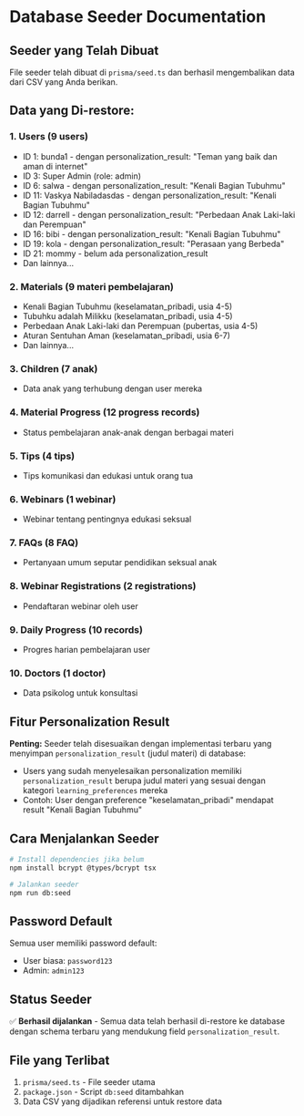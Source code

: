 # Database Seeder Documentation

## Seeder yang Telah Dibuat

File seeder telah dibuat di `prisma/seed.ts` dan berhasil mengembalikan data dari CSV yang Anda berikan.

## Data yang Di-restore:

### 1. **Users** (9 users)
- ID 1: bunda1 - dengan personalization_result: "Teman yang baik dan aman di internet"
- ID 3: Super Admin (role: admin)
- ID 6: salwa - dengan personalization_result: "Kenali Bagian Tubuhmu"  
- ID 11: Vaskya Nabiladasdas - dengan personalization_result: "Kenali Bagian Tubuhmu"
- ID 12: darrell - dengan personalization_result: "Perbedaan Anak Laki-laki dan Perempuan"
- ID 16: bibi - dengan personalization_result: "Kenali Bagian Tubuhmu"
- ID 19: kola - dengan personalization_result: "Perasaan yang Berbeda"
- ID 21: mommy - belum ada personalization_result
- Dan lainnya...

### 2. **Materials** (9 materi pembelajaran)
- Kenali Bagian Tubuhmu (keselamatan_pribadi, usia 4-5)
- Tubuhku adalah Milikku (keselamatan_pribadi, usia 4-5)
- Perbedaan Anak Laki-laki dan Perempuan (pubertas, usia 4-5)
- Aturan Sentuhan Aman (keselamatan_pribadi, usia 6-7)
- Dan lainnya...

### 3. **Children** (7 anak)
- Data anak yang terhubung dengan user mereka

### 4. **Material Progress** (12 progress records)
- Status pembelajaran anak-anak dengan berbagai materi

### 5. **Tips** (4 tips)
- Tips komunikasi dan edukasi untuk orang tua

### 6. **Webinars** (1 webinar)
- Webinar tentang pentingnya edukasi seksual

### 7. **FAQs** (8 FAQ)
- Pertanyaan umum seputar pendidikan seksual anak

### 8. **Webinar Registrations** (2 registrations)
- Pendaftaran webinar oleh user

### 9. **Daily Progress** (10 records)
- Progres harian pembelajaran user

### 10. **Doctors** (1 doctor)
- Data psikolog untuk konsultasi

## Fitur Personalization Result

**Penting:** Seeder telah disesuaikan dengan implementasi terbaru yang menyimpan `personalization_result` (judul materi) di database:

- Users yang sudah menyelesaikan personalization memiliki `personalization_result` berupa judul materi yang sesuai dengan kategori `learning_preferences` mereka
- Contoh: User dengan preference "keselamatan_pribadi" mendapat result "Kenali Bagian Tubuhmu"

## Cara Menjalankan Seeder

```bash
# Install dependencies jika belum
npm install bcrypt @types/bcrypt tsx

# Jalankan seeder
npm run db:seed
```

## Password Default

Semua user memiliki password default:
- User biasa: `password123`
- Admin: `admin123`

## Status Seeder

✅ **Berhasil dijalankan** - Semua data telah berhasil di-restore ke database dengan schema terbaru yang mendukung field `personalization_result`.

## File yang Terlibat

1. `prisma/seed.ts` - File seeder utama
2. `package.json` - Script `db:seed` ditambahkan
3. Data CSV yang dijadikan referensi untuk restore data
